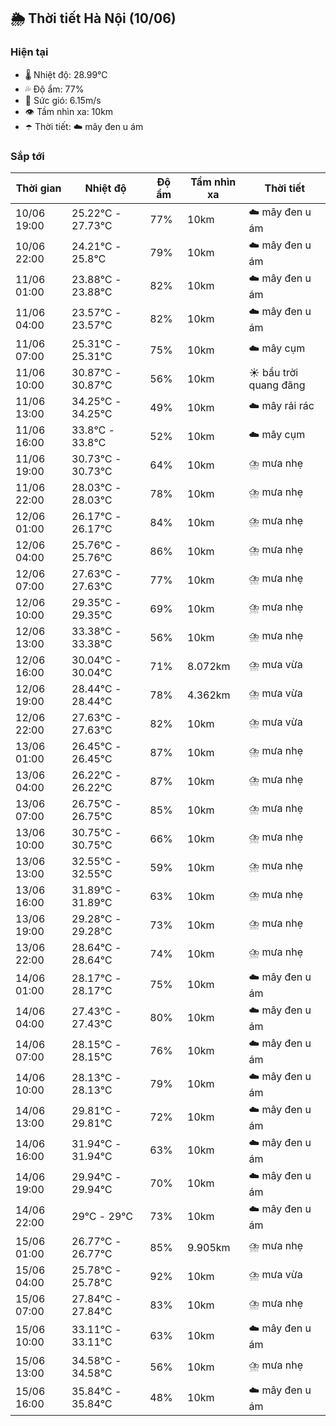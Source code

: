 ## 🌦️ Thời tiết Hà Nội (10/06)

### Hiện tại

- 🌡️ Nhiệt độ: 28.99℃
- 💦 Độ ẩm: 77%
- 💨 Sức gió: 6.15m/s
- 👁️ Tầm nhìn xa: 10km
- ☂️ Thời tiết: ☁️ mây đen u ám

### Sắp tới

| Thời gian | Nhiệt độ | Độ ẩm | Tầm nhìn xa | Thời tiết |
| --- | --- | --- | --- | --- |
| 10/06 19:00 | 25.22℃ - 27.73℃ | 77% | 10km | ☁️ mây đen u ám |
| 10/06 22:00 | 24.21℃ - 25.8℃ | 79% | 10km | ☁️ mây đen u ám |
| 11/06 01:00 | 23.88℃ - 23.88℃ | 82% | 10km | ☁️ mây đen u ám |
| 11/06 04:00 | 23.57℃ - 23.57℃ | 82% | 10km | ☁️ mây đen u ám |
| 11/06 07:00 | 25.31℃ - 25.31℃ | 75% | 10km | ☁️ mây cụm |
| 11/06 10:00 | 30.87℃ - 30.87℃ | 56% | 10km | ☀️ bầu trời quang đãng |
| 11/06 13:00 | 34.25℃ - 34.25℃ | 49% | 10km | ☁️ mây rải rác |
| 11/06 16:00 | 33.8℃ - 33.8℃ | 52% | 10km | ☁️ mây cụm |
| 11/06 19:00 | 30.73℃ - 30.73℃ | 64% | 10km | ⛈️ mưa nhẹ |
| 11/06 22:00 | 28.03℃ - 28.03℃ | 78% | 10km | ⛈️ mưa nhẹ |
| 12/06 01:00 | 26.17℃ - 26.17℃ | 84% | 10km | ⛈️ mưa nhẹ |
| 12/06 04:00 | 25.76℃ - 25.76℃ | 86% | 10km | ⛈️ mưa nhẹ |
| 12/06 07:00 | 27.63℃ - 27.63℃ | 77% | 10km | ⛈️ mưa nhẹ |
| 12/06 10:00 | 29.35℃ - 29.35℃ | 69% | 10km | ⛈️ mưa nhẹ |
| 12/06 13:00 | 33.38℃ - 33.38℃ | 56% | 10km | ⛈️ mưa nhẹ |
| 12/06 16:00 | 30.04℃ - 30.04℃ | 71% | 8.072km | ⛈️ mưa vừa |
| 12/06 19:00 | 28.44℃ - 28.44℃ | 78% | 4.362km | ⛈️ mưa vừa |
| 12/06 22:00 | 27.63℃ - 27.63℃ | 82% | 10km | ⛈️ mưa vừa |
| 13/06 01:00 | 26.45℃ - 26.45℃ | 87% | 10km | ⛈️ mưa nhẹ |
| 13/06 04:00 | 26.22℃ - 26.22℃ | 87% | 10km | ⛈️ mưa nhẹ |
| 13/06 07:00 | 26.75℃ - 26.75℃ | 85% | 10km | ⛈️ mưa nhẹ |
| 13/06 10:00 | 30.75℃ - 30.75℃ | 66% | 10km | ⛈️ mưa nhẹ |
| 13/06 13:00 | 32.55℃ - 32.55℃ | 59% | 10km | ⛈️ mưa nhẹ |
| 13/06 16:00 | 31.89℃ - 31.89℃ | 63% | 10km | ⛈️ mưa nhẹ |
| 13/06 19:00 | 29.28℃ - 29.28℃ | 73% | 10km | ⛈️ mưa nhẹ |
| 13/06 22:00 | 28.64℃ - 28.64℃ | 74% | 10km | ⛈️ mưa nhẹ |
| 14/06 01:00 | 28.17℃ - 28.17℃ | 75% | 10km | ☁️ mây đen u ám |
| 14/06 04:00 | 27.43℃ - 27.43℃ | 80% | 10km | ☁️ mây đen u ám |
| 14/06 07:00 | 28.15℃ - 28.15℃ | 76% | 10km | ☁️ mây đen u ám |
| 14/06 10:00 | 28.13℃ - 28.13℃ | 79% | 10km | ☁️ mây đen u ám |
| 14/06 13:00 | 29.81℃ - 29.81℃ | 72% | 10km | ☁️ mây đen u ám |
| 14/06 16:00 | 31.94℃ - 31.94℃ | 63% | 10km | ☁️ mây đen u ám |
| 14/06 19:00 | 29.94℃ - 29.94℃ | 70% | 10km | ☁️ mây đen u ám |
| 14/06 22:00 | 29℃ - 29℃ | 73% | 10km | ☁️ mây đen u ám |
| 15/06 01:00 | 26.77℃ - 26.77℃ | 85% | 9.905km | ⛈️ mưa nhẹ |
| 15/06 04:00 | 25.78℃ - 25.78℃ | 92% | 10km | ⛈️ mưa vừa |
| 15/06 07:00 | 27.84℃ - 27.84℃ | 83% | 10km | ⛈️ mưa nhẹ |
| 15/06 10:00 | 33.11℃ - 33.11℃ | 63% | 10km | ☁️ mây đen u ám |
| 15/06 13:00 | 34.58℃ - 34.58℃ | 56% | 10km | ⛈️ mưa nhẹ |
| 15/06 16:00 | 35.84℃ - 35.84℃ | 48% | 10km | ☁️ mây đen u ám |

